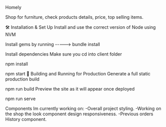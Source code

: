 Homely

Shop for furniture, check products details, price, top selling items.

🛠 Installation & Set Up
Install and use the correct version of Node using NVM

Install gems by running -----> bundle install

Install dependencies
Make sure you cd into client folder

npm install

npm start
🚀 Building and Running for Production
Generate a full static production build

npm run build
Preview the site as it will appear once deployed

npm run serve

Components Im currently working on:
-Overall project styling.
-Working on the shop the look component design responsiveness.
-Previous orders History component.
